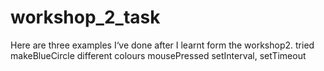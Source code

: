 # workshop_2_task

Here are three examples I‘ve done after I learnt form the workshop2.
tried makeBlueCircle
different colours
mousePressed
setInterval, setTimeout
